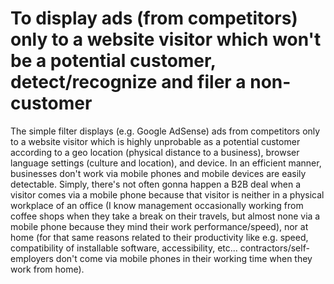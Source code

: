 # To display ads (from competitors) only to a website visitor which won't be a potential customer, detect/recognize and filer a non-customer
The simple filter displays (e.g. Google AdSense) ads from competitors only to a website visitor which is highly unprobable as a potential customer according to a geo location (physical distance to a business), browser language settings (culture and location), and device. In an efficient manner, businesses don't work via mobile phones and mobile devices are easily detectable. Simply, there's not often gonna happen a B2B deal when a visitor comes via a mobile phone because that visitor is neither in a physical workplace of an office (I know management occasionally working from coffee shops when they take a break on their travels, but almost none via a mobile phone because they mind their work performance/speed), nor at home (for that same reasons related to their productivity like e.g. speed, compatibility of installable software, accessibility, etc... contractors/self-employers don't come via mobile phones in their working time when they work from home).
